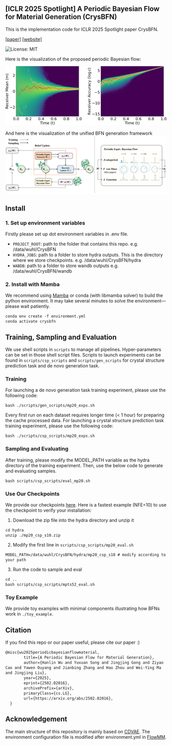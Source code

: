 ## [ICLR 2025 Spotlight] A Periodic Bayesian Flow for Material Generation (CrysBFN) 

This is the implementation code for ICLR 2025 Spotlight paper CrysBFN.

[\[paper\]](arxiv.org/pdf/2502.02016) 
[\[website\]](https://t.co/a4x4qlROH7)

![License: MIT](https://img.shields.io/badge/License-MIT-yellow.svg)

Here is the visualization of the proposed periodic Bayesian flow:


![image](./asset/heatmap.png)

And here is the visualization of the unified BFN generation framework  
![image](./asset/model.png)
<!-- Here is an animation of the generation process.
![GIF](./asset/generation_animation.gif) -->

## Install
### 1. Set up environment variables
Firstly please set up dot environment variables in .env file.
- `PROJECT_ROOT`: path to the folder that contains this repo. e.g. /data/wuhl/CrysBFN
- `HYDRA_JOBS`: path to a folder to store hydra outputs. This is the directory where we store checkpoints. e.g. /data/wuhl/CrysBFN/hydra
- `WABDB`: path to a folder to store wandb outputs e.g. /data/wuhl/CrysBFN/wandb

### 2. Install with Mamba
We recommend using [Mamba](https://github.com/conda-forge/miniforge) or conda (with libmamba solver) to build the python environment. It may take several minutes to solve the environment—please wait patiently.
```
conda env create -f environment.yml
conda activate crysbfn
```

## Training, Sampling and Evaluation
We use shell scripts in `scripts` to manage all pipelines. Hyper-parameters can be set in those shell script files. Scripts to launch experiments can be found in `scripts/csp_scripts` and `scripts/gen_scripts` for crystal structure prediction task and de novo generation task.
### Training

For launching a de novo generation task training experiment, please use the following code:
```
bash ./scripts/gen_scripts/mp20_exps.sh
```
Every first run on each dataset requires longer time (< 1 hour) for preparing the cache processed data.
For launching a crystal structure prediction task training experiment, please use the following code:
```
bash ./scripts/csp_scripts/mp20_exps.sh
```
### Sampling and Evaluating
After training, please modify the MODEL_PATH variable as the hydra directory of the training experiment. Then, use the below code to generate and evaluating samples.
```
bash scripts/csp_scripts/eval_mp20.sh
```

### Use Our Checkpoints
We provide our checkpoints [here](https://drive.google.com/drive/folders/1W5kGiZYFRJZiyKyTwCdcPk9lbjTsTCO-?usp=drive_link). Here is a fastest example (NFE=10) to use the checkpoint to verify your installation:

1. Download the zip file into the hydra directory and unzip it
```
cd hydra
unzip ./mp20_csp_s10.zip
```
2. Modify the first line in `scripts/csp_scripts/mp20_eval.sh`
```
MODEL_PATH=/data/wuhl/CrysBFN/hydra/mp20_csp_s10 # modify according to your path
```
3. Run the code to sample and eval
```
cd ..
bash scripts/csp_scripts/mpts52_eval.sh
```
### Toy Example
We provide toy examples with minimal components illustrating how BFNs work in `./toy_example`.

## Citation
If you find this repo or our paper useful, please cite our paper :\)
```
@misc{wu2025periodicbayesianflowmaterial,
        title={A Periodic Bayesian Flow for Material Generation}, 
        author={Hanlin Wu and Yuxuan Song and Jingjing Gong and Ziyao Cao and Yawen Ouyang and Jianbing Zhang and Hao Zhou and Wei-Ying Ma and Jingjing Liu},
        year={2025},
        eprint={2502.02016},
        archivePrefix={arXiv},
        primaryClass={cs.LG},
        url={https://arxiv.org/abs/2502.02016}, 
  }
```

## Acknowledgement 
The main structure of this repository is mainly based on [CDVAE](https://github.com/txie-93/cdvae). The environment configuration file is modified after environment.yml in [FlowMM](https://github.com/txie-93/cdvae).